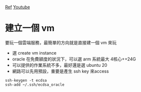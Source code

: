 [Ref](https://www.minextuts.com/free-vps-install-ubuntu-remote-desktop-rdp-vnc-server/)
[Youtube](https://www.youtube.com/watch?v=8UFDVwR0rXU)
# 建立一個 vm
要玩一個雲端服務，最簡單的方向就是直接建一個 vm 來玩
- 選 create vm instance
- oracle 在免費額度的狀況下，可以選 arm 系統最大 4核心++24G
- 可以提供的作業系統不多，最好還是選 ubuntu 20
- 網路可以先用預設，重要是產生 ssh key 來access
```shell
ssh-keygen -t ecdsa
ssh-add ~/.ssh/ecdsa_oracle
```
